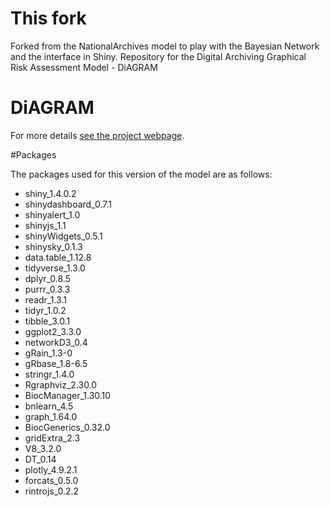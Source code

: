 # This fork
Forked from the NationalArchives model to play with the Bayesian Network and the interface in Shiny.
Repository for the Digital Archiving Graphical Risk Assessment Model - DiAGRAM

# DiAGRAM
For more details [see the project webpage](https://nationalarchives.gov.uk/information-management/manage-information/preserving-digital-records/research-collaboration/safeguarding-the-nations-digital-memory/).

#Packages

The packages used for this version of the model are as follows:

* shiny_1.4.0.2
* shinydashboard_0.7.1
* shinyalert_1.0
* shinyjs_1.1
* shinyWidgets_0.5.1 
* shinysky_0.1.3
* data.table_1.12.8
* tidyverse_1.3.0 
* dplyr_0.8.5 
* purrr_0.3.3 
* readr_1.3.1
* tidyr_1.0.2 
* tibble_3.0.1
* ggplot2_3.3.0
* networkD3_0.4
* gRain_1.3-0
* gRbase_1.8-6.5
* stringr_1.4.0
* Rgraphviz_2.30.0
* BiocManager_1.30.10
* bnlearn_4.5
* graph_1.64.0
* BiocGenerics_0.32.0
* gridExtra_2.3
* V8_3.2.0
* DT_0.14
* plotly_4.9.2.1
* forcats_0.5.0
* rintrojs_0.2.2
